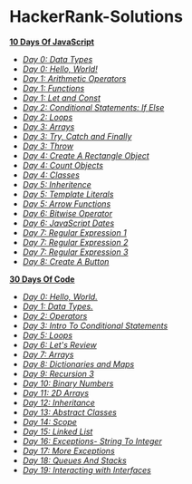 # HackerRank-Solutions

**<a href="https://github.com/ShubhangiChaudhary/HackerRank-Solutions/tree/main/10DaysOfJavaScript">10 Days Of JavaScript</a>**

- *<a href="https://github.com/ShubhangiChaudhary/HackerRank-Solutions/blob/main/10DaysOfJavaScript/Day0_DataTypes.md">Day 0: Data Types</a>*
- *<a href="https://github.com/ShubhangiChaudhary/HackerRank-Solutions/blob/main/10DaysOfJavaScript/Day0_HelloWorld.md">Day 0: Hello, World!</a>*
- *<a href="https://github.com/ShubhangiChaudhary/HackerRank-Solutions/blob/main/10DaysOfJavaScript/Day1_ArithmeticOperators.md">Day 1: Arithmetic Operators</a>*
- *<a href="https://github.com/ShubhangiChaudhary/HackerRank-Solutions/blob/main/10DaysOfJavaScript/Day1_Functions.md">Day 1: Functions</a>*
- *<a href="https://github.com/ShubhangiChaudhary/HackerRank-Solutions/blob/main/10DaysOfJavaScript/Day1_LetAndConst.md">Day 1: Let and Const</a>*
- *<a href="https://github.com/ShubhangiChaudhary/HackerRank-Solutions/blob/main/10DaysOfJavaScript/Day2_ConditionalStatements_IfElse.md">Day 2: Conditional Statements: If Else</a>*
- *<a href="https://github.com/ShubhangiChaudhary/HackerRank-Solutions/blob/main/10DaysOfJavaScript/Day2_Loops.md">Day 2: Loops</a>*
- *<a href="https://github.com/ShubhangiChaudhary/HackerRank-Solutions/blob/main/10DaysOfJavaScript/Day3_Arrays.md">Day 3: Arrays</a>*
- *<a href="https://github.com/ShubhangiChaudhary/HackerRank-Solutions/blob/main/10DaysOfJavaScript/Day3_TryCatchFinally.md">Day 3: Try, Catch and Finally</a>*
- *<a href="">Day 3: Throw</a>*
- *<a href="https://github.com/ShubhangiChaudhary/HackerRank-Solutions/blob/main/10DaysOfJavaScript/Day4_CreateARectangle.md">Day 4: Create A Rectangle Object</a>*
- *<a href="https://github.com/ShubhangiChaudhary/HackerRank-Solutions/blob/main/10DaysOfJavaScript/Day4_CountObjects.md">Day 4: Count Objects</a>*
- *<a href="https://github.com/ShubhangiChaudhary/HackerRank-Solutions/blob/main/10DaysOfJavaScript/Day4_Classes.md">Day 4: Classes</a>*
- *<a href="https://github.com/ShubhangiChaudhary/HackerRank-Solutions/blob/main/10DaysOfJavaScript/Day5_Inheritence.md">Day 5: Inheritence</a>*
- *<a href="https://github.com/ShubhangiChaudhary/HackerRank-Solutions/blob/main/10DaysOfJavaScript/Day5_TemplateLiterals.md">Day 5: Template Literals</a>*
- *<a href="https://github.com/ShubhangiChaudhary/HackerRank-Solutions/blob/main/10DaysOfJavaScript/Day5_ArrowFunctions.md">Day 5: Arrow Functions</a>*
- *<a href="https://github.com/ShubhangiChaudhary/HackerRank-Solutions/blob/main/10DaysOfJavaScript/Day6_BitwiseOperators.md">Day 6: Bitwise Operator</a>*
- *<a href="https://github.com/ShubhangiChaudhary/HackerRank-Solutions/blob/main/10DaysOfJavaScript/Day6_JavaScriptDates.md">Day 6: JavaScript Dates</a>*
- *<a href="https://github.com/ShubhangiChaudhary/HackerRank-Solutions/blob/main/10DaysOfJavaScript/Day7_RegularExpression1.md">Day 7: Regular Expression 1</a>*
- *<a href="https://github.com/ShubhangiChaudhary/HackerRank-Solutions/blob/main/10DaysOfJavaScript/Day7_RegularExpression2.md">Day 7: Regular Expression 2</a>*
- *<a href="https://github.com/ShubhangiChaudhary/HackerRank-Solutions/blob/main/10DaysOfJavaScript/Day7_RegularExpression3.md">Day 7: Regular Expression 3</a>*
- *<a href="https://github.com/ShubhangiChaudhary/HackerRank-Solutions/blob/main/10DaysOfJavaScript/Day8_CrerateAButton.md">Day 8: Create A Button</a>*


**<a href="https://github.com/ShubhangiChaudhary/HackerRank-Solutions/tree/main/30DaysOfCode">30 Days Of Code</a>**

- *<a href="https://github.com/ShubhangiChaudhary/HackerRank-Solutions/blob/main/30DaysOfCode/Day0_HelloWorld.md">Day 0: Hello, World.</a>*
- *<a href="https://github.com/ShubhangiChaudhary/HackerRank-Solutions/blob/main/30DaysOfCode/Day1_DataTypes.md">Day 1: Data Types.</a>*
- *<a href="https://github.com/ShubhangiChaudhary/HackerRank-Solutions/blob/main/30DaysOfCode/Day2_Operators.md">Day 2: Operators</a>*
- *<a href="https://github.com/ShubhangiChaudhary/HackerRank-Solutions/blob/main/30DaysOfCode/Day3_IntroToConditionalStatements.md">Day 3: Intro To Conditional Statements</a>*
- *<a href="https://github.com/ShubhangiChaudhary/HackerRank-Solutions/blob/main/30DaysOfCode/Day5_Loops..md">Day 5: Loops</a>*
- *<a href="https://github.com/ShubhangiChaudhary/HackerRank-Solutions/blob/main/30DaysOfCode/Day6_LetsReview.md">Day 6: Let's Review</a>*
- *<a href="https://github.com/ShubhangiChaudhary/HackerRank-Solutions/blob/main/30DaysOfCode/Day7_Arrays.md">Day 7: Arrays</a>*
- *<a href="https://github.com/ShubhangiChaudhary/HackerRank-Solutions/blob/main/30DaysOfCode/Day8_DictionariesAndMaps.md">Day 8: Dictionaries and Maps</a>*
- *<a href="https://github.com/ShubhangiChaudhary/HackerRank-Solutions/blob/main/30DaysOfCode/Day9_Recursion3.md">Day 9: Recursion 3</a>*
- *<a href="https://github.com/ShubhangiChaudhary/HackerRank-Solutions/blob/main/30DaysOfCode/Day10_BinaryNumbers.md">Day 10: Binary Numbers</a>*
- *<a href="https://github.com/ShubhangiChaudhary/HackerRank-Solutions/blob/main/30DaysOfCode/Day11_2DArrays.md">Day 11: 2D Arrays</a>*
- *<a href="https://github.com/ShubhangiChaudhary/HackerRank-Solutions/blob/main/30DaysOfCode/Day12_Inheritance.md">Day 12: Inheritance</a>*
- *<a href="https://github.com/ShubhangiChaudhary/HackerRank-Solutions/blob/main/30DaysOfCode/Day13_AbstractClasses.md">Day 13: Abstract Classes</a>*
- *<a href="https://github.com/ShubhangiChaudhary/HackerRank-Solutions/blob/main/30DaysOfCode/Day14_Scope.md">Day 14: Scope</a>*
- *<a href="https://github.com/ShubhangiChaudhary/HackerRank-Solutions/blob/main/30DaysOfCode/Day15_LinkedList.md">Day 15: Linked List</a>*
- *<a href="https://github.com/ShubhangiChaudhary/HackerRank-Solutions/blob/main/30DaysOfCode/Day16_Exceptions-StringtoInteger.md">Day 16: Exceptions- String To Integer</a>*
- *<a href="https://github.com/ShubhangiChaudhary/HackerRank-Solutions/blob/main/30DaysOfCode/Day17_MoreExceptions.md">Day 17: More Exceptions</a>*
- *<a href="https://github.com/ShubhangiChaudhary/HackerRank-Solutions/blob/main/30DaysOfCode/Day18_QueuesAndStacks.md">Day 18: Queues And Stacks</a>*
- *<a href="">Day 19: Interacting with Interfaces</a>*


